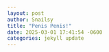 ```yaml
---
layout: post
author: Snailsy
title: "Penis Penis!"
date: 2025-03-01 17:41:54 -0600
categories: jekyll update
---
```

